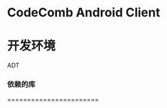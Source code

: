 CodeComb  Android Client
=======================


开发环境
=======================
ADT

### 依赖的库
=======================




